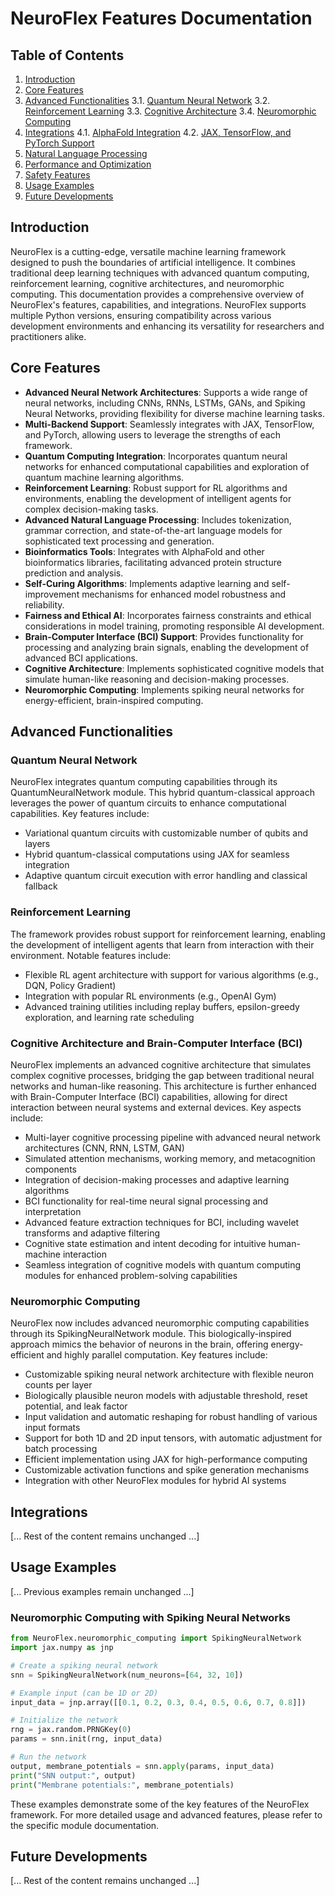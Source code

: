 # NeuroFlex Features Documentation

## Table of Contents

1. [Introduction](#introduction)
2. [Core Features](#core-features)
3. [Advanced Functionalities](#advanced-functionalities)
   3.1. [Quantum Neural Network](#quantum-neural-network)
   3.2. [Reinforcement Learning](#reinforcement-learning)
   3.3. [Cognitive Architecture](#cognitive-architecture)
   3.4. [Neuromorphic Computing](#neuromorphic-computing)
4. [Integrations](#integrations)
   4.1. [AlphaFold Integration](#alphafold-integration)
   4.2. [JAX, TensorFlow, and PyTorch Support](#jax-tensorflow-and-pytorch-support)
5. [Natural Language Processing](#natural-language-processing)
6. [Performance and Optimization](#performance-and-optimization)
7. [Safety Features](#safety-features)
8. [Usage Examples](#usage-examples)
9. [Future Developments](#future-developments)

## Introduction

NeuroFlex is a cutting-edge, versatile machine learning framework designed to push the boundaries of artificial intelligence. It combines traditional deep learning techniques with advanced quantum computing, reinforcement learning, cognitive architectures, and neuromorphic computing. This documentation provides a comprehensive overview of NeuroFlex's features, capabilities, and integrations. NeuroFlex supports multiple Python versions, ensuring compatibility across various development environments and enhancing its versatility for researchers and practitioners alike.

## Core Features

- **Advanced Neural Network Architectures**: Supports a wide range of neural networks, including CNNs, RNNs, LSTMs, GANs, and Spiking Neural Networks, providing flexibility for diverse machine learning tasks.
- **Multi-Backend Support**: Seamlessly integrates with JAX, TensorFlow, and PyTorch, allowing users to leverage the strengths of each framework.
- **Quantum Computing Integration**: Incorporates quantum neural networks for enhanced computational capabilities and exploration of quantum machine learning algorithms.
- **Reinforcement Learning**: Robust support for RL algorithms and environments, enabling the development of intelligent agents for complex decision-making tasks.
- **Advanced Natural Language Processing**: Includes tokenization, grammar correction, and state-of-the-art language models for sophisticated text processing and generation.
- **Bioinformatics Tools**: Integrates with AlphaFold and other bioinformatics libraries, facilitating advanced protein structure prediction and analysis.
- **Self-Curing Algorithms**: Implements adaptive learning and self-improvement mechanisms for enhanced model robustness and reliability.
- **Fairness and Ethical AI**: Incorporates fairness constraints and ethical considerations in model training, promoting responsible AI development.
- **Brain-Computer Interface (BCI) Support**: Provides functionality for processing and analyzing brain signals, enabling the development of advanced BCI applications.
- **Cognitive Architecture**: Implements sophisticated cognitive models that simulate human-like reasoning and decision-making processes.
- **Neuromorphic Computing**: Implements spiking neural networks for energy-efficient, brain-inspired computing.

## Advanced Functionalities

### Quantum Neural Network

NeuroFlex integrates quantum computing capabilities through its QuantumNeuralNetwork module. This hybrid quantum-classical approach leverages the power of quantum circuits to enhance computational capabilities. Key features include:

- Variational quantum circuits with customizable number of qubits and layers
- Hybrid quantum-classical computations using JAX for seamless integration
- Adaptive quantum circuit execution with error handling and classical fallback

### Reinforcement Learning

The framework provides robust support for reinforcement learning, enabling the development of intelligent agents that learn from interaction with their environment. Notable features include:

- Flexible RL agent architecture with support for various algorithms (e.g., DQN, Policy Gradient)
- Integration with popular RL environments (e.g., OpenAI Gym)
- Advanced training utilities including replay buffers, epsilon-greedy exploration, and learning rate scheduling

### Cognitive Architecture and Brain-Computer Interface (BCI)

NeuroFlex implements an advanced cognitive architecture that simulates complex cognitive processes, bridging the gap between traditional neural networks and human-like reasoning. This architecture is further enhanced with Brain-Computer Interface (BCI) capabilities, allowing for direct interaction between neural systems and external devices. Key aspects include:

- Multi-layer cognitive processing pipeline with advanced neural network architectures (CNN, RNN, LSTM, GAN)
- Simulated attention mechanisms, working memory, and metacognition components
- Integration of decision-making processes and adaptive learning algorithms
- BCI functionality for real-time neural signal processing and interpretation
- Advanced feature extraction techniques for BCI, including wavelet transforms and adaptive filtering
- Cognitive state estimation and intent decoding for intuitive human-machine interaction
- Seamless integration of cognitive models with quantum computing modules for enhanced problem-solving capabilities

### Neuromorphic Computing

NeuroFlex now includes advanced neuromorphic computing capabilities through its SpikingNeuralNetwork module. This biologically-inspired approach mimics the behavior of neurons in the brain, offering energy-efficient and highly parallel computation. Key features include:

- Customizable spiking neural network architecture with flexible neuron counts per layer
- Biologically plausible neuron models with adjustable threshold, reset potential, and leak factor
- Input validation and automatic reshaping for robust handling of various input formats
- Support for both 1D and 2D input tensors, with automatic adjustment for batch processing
- Efficient implementation using JAX for high-performance computing
- Customizable activation functions and spike generation mechanisms
- Integration with other NeuroFlex modules for hybrid AI systems

## Integrations

[... Rest of the content remains unchanged ...]

## Usage Examples

[... Previous examples remain unchanged ...]

### Neuromorphic Computing with Spiking Neural Networks

```python
from NeuroFlex.neuromorphic_computing import SpikingNeuralNetwork
import jax.numpy as jnp

# Create a spiking neural network
snn = SpikingNeuralNetwork(num_neurons=[64, 32, 10])

# Example input (can be 1D or 2D)
input_data = jnp.array([[0.1, 0.2, 0.3, 0.4, 0.5, 0.6, 0.7, 0.8]])

# Initialize the network
rng = jax.random.PRNGKey(0)
params = snn.init(rng, input_data)

# Run the network
output, membrane_potentials = snn.apply(params, input_data)
print("SNN output:", output)
print("Membrane potentials:", membrane_potentials)
```

These examples demonstrate some of the key features of the NeuroFlex framework. For more detailed usage and advanced features, please refer to the specific module documentation.

## Future Developments

[... Rest of the content remains unchanged ...]

